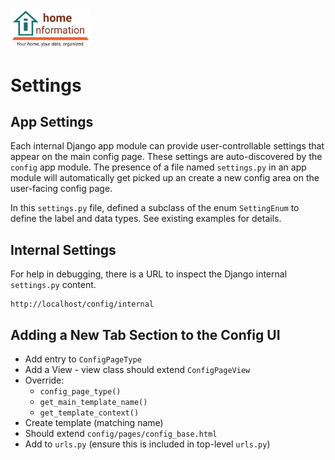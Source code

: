 <img src="../../src/hi/static/img/hi-logo-w-tagline-197x96.png" alt="Home Information Logo" width="128">

# Settings

## App Settings

Each internal Django app module can provide user-controllable settings that appear on the main config page.  These settings are auto-discovered by the `config` app module. The presence of a file named `settings.py` in an app module will automatically get picked up an create a new config area on the user-facing config page.

In this `settings.py` file, defined a subclass of the enum `SettingEnum` to define the label and data types.  See existing examples for details.

## Internal Settings

For help in debugging, there is a URL to inspect the Django internal `settings.py` content.
``` shell
http://localhost/config/internal
```

## Adding a New Tab Section to the Config UI

- Add entry to `ConfigPageType`
- Add a View - view class should extend `ConfigPageView`
- Override:
  - `config_page_type()`
  - `get_main_template_name()`
  - `get_template_context()`
- Create template (matching name)
- Should extend `config/pages/config_base.html`
- Add to `urls.py` (ensure this is included in top-level `urls.py`)
